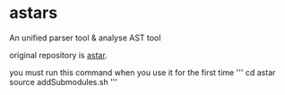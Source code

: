 # astars
An unified parser tool &amp; analyse AST tool

original repository is [astar](https://github.com/xwasoux/astars).

you must run this command when you use it for the first time
'''
cd astar
source addSubmodules.sh 
'''
